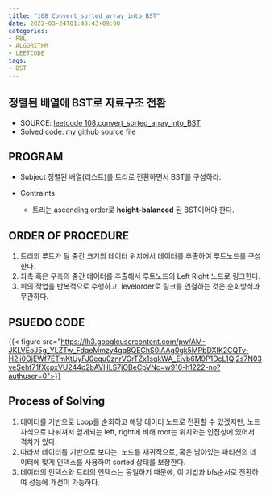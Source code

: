 ```yaml
---
title: "108 Convert_sorted_array_into_BST"
date: 2022-03-24T01:48:43+09:00
categories:
- PBL
- ALGORITHM
- LEETCODE
tags:
- BST
---
```


정렬된 배열에 BST로 자료구조 전환
---------------------------------

  - SOURCE: [leetcode 108.convert_sorted_array_into_BST](https://leetcode.com/problems/convert-sorted-array-to-binary-search-tree/)
  - Solved code: [my github source file](https://github.com/junehan-dev/Programming_Lectures/tree/LC/LC/108-Convert_sorted_array_to_BST/create_bst.py)

PROGRAM
-------

  - Subject
    정렬된 배열(리스트)를 트리로 전환하면서 BST를 구성하라.

  - Contraints
    - 트리는 ascending order로 **height-balanced** 된 BST이어야 한다.

ORDER OF PROCEDURE
------------------

  1. 트리의 루트가 될 중간 크기의 데이터 위치에서 데이터를 추출하여 루트노드를 구성한다.
  2. 좌측 혹은 우측의 중간 데이터를 추출해서 루트노드의 Left Right 노드로 링크한다.
  3. 위의 작업을 반복적으로 수행하고, levelorder로 링크를 연결하는 것은 순회방식과 무관하다.

PSUEDO CODE
-----------

{{< figure src="https://lh3.googleusercontent.com/pw/AM-JKLVEoJ5g_YLZTw_FdqeMmzy4gq8QEChS0lAAg0gk5MPbDXIK2CQTv-H2ii0OjEWf7ETmKtUyFJ0egu0znrVGrTZx1sqkWA_Eivb6M9P1DcL1Qj2s7N03veSehf71fXcpxVU244d2bAVHLS7jOBeCpVNc=w916-h1222-no?authuser=0">}}

Process of Solving
------------------

  1. 데이터를 기반으로 Loop를 순회하고 해당 데이터 노드로 전환할 수 있겠지만, 노드자식으로 나눠져서 얻게되는 left, right에 비해 root는 위치와는 인접성에 있어서 격차가 있다.
  2. 따라서 데이터를 기반으로 보다는, 노드를 재귀적으로, 혹은 남아있는 파티션의 데이터에 맞게 인덱스를 사용하여 sorted 상태를 보장한다.
  3. 데이터의 인덱스와 트리의 인덱스는 동일하기 때문에, 이 기법과 bfs순서로 전환하여 성능에 개선이 가능하다.

